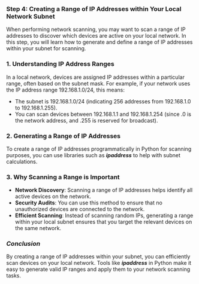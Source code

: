 ### Step 4: Creating a Range of IP Addresses within Your Local Network Subnet

When performing network scanning, you may want to scan a range of IP addresses to discover which devices are active on your local network. In this step, you will learn how to generate and define a range of IP addresses within your subnet for scanning.

### 1. Understanding IP Address Ranges
In a local network, devices are assigned IP addresses within a particular range, often based on the subnet mask. For example, if your network uses the IP address range 192.168.1.0/24, this means:

- The subnet is 192.168.1.0/24 (indicating 256 addresses from 192.168.1.0 to 192.168.1.255).
- You can scan devices between 192.168.1.1 and 192.168.1.254 (since .0 is the network address, and .255 is reserved for broadcast).

### 2. Generating a Range of IP Addresses
To create a range of IP addresses programmatically in Python for scanning purposes, you can use libraries such as ***ipaddress*** to help with subnet calculations.

### 3. Why Scanning a Range is Important
- **Network Discovery**: Scanning a range of IP addresses helps identify all active devices on the network.
- **Security Audits**: You can use this method to ensure that no unauthorized devices are connected to the network.
- **Efficient Scanning**: Instead of scanning random IPs, generating a range within your local subnet ensures that you target the relevant devices on the same network.

### ***Conclusion***
By creating a range of IP addresses within your subnet, you can efficiently scan devices on your local network. Tools like ***ipaddress*** in Python make it easy to generate valid IP ranges and apply them to your network scanning tasks.
